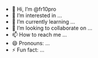 - 👋 Hi, I’m @fr10pro
- 👀 I’m interested in ...
- 🌱 I’m currently learning ...
- 💞️ I’m looking to collaborate on ...
- 📫 How to reach me ...
- 😄 Pronouns: ...
- ⚡ Fun fact: ...

<!---
fr10pro/fr10pro is a ✨ special ✨ repository because its `README.md` (this file) appears on your GitHub profile.
You can click the Preview link to take a look at your changes.
--->
